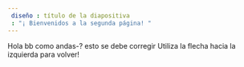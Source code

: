 ```yaml
---
 diseño : título de la diapositiva
 : "¡ Bienvenidos a la segunda página! "
---
```

Hola bb   como andas-? esto se debe corregir
Utiliza la flecha hacia la izquierda para volver!
